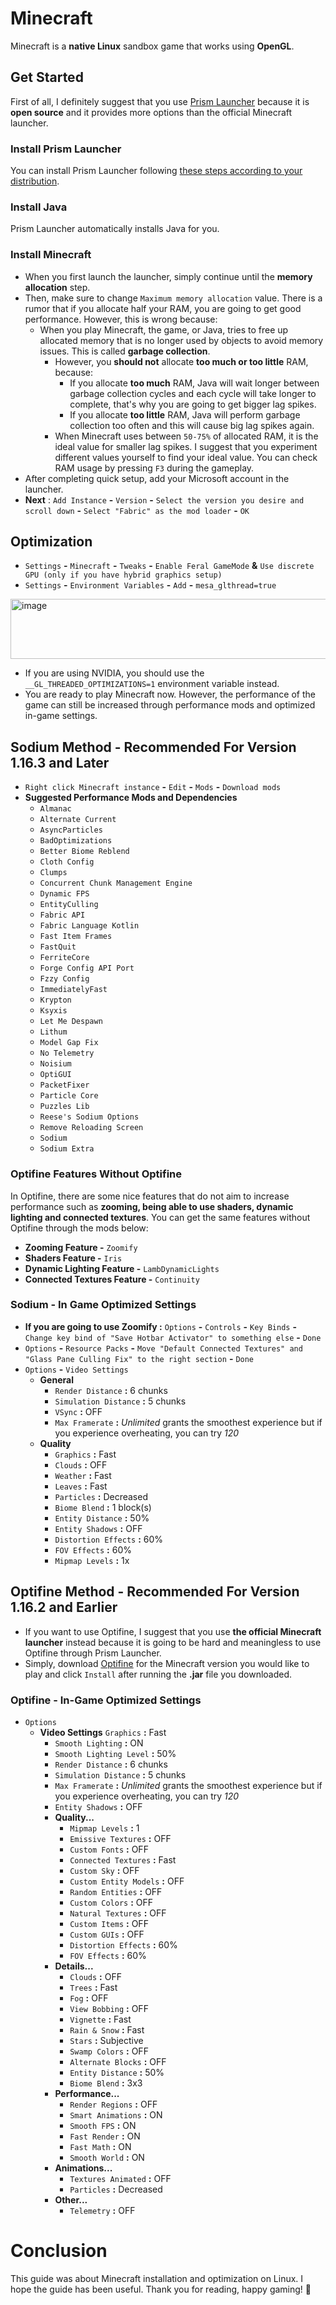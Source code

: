 # Minecraft
Minecraft is a **native Linux** sandbox game that works using **OpenGL**.
## Get Started
First of all, I definitely suggest that you use [Prism Launcher](https://github.com/PrismLauncher/PrismLauncher) because it is **open source** and it provides more options than the official Minecraft launcher.
### Install Prism Launcher
You can install Prism Launcher following [these steps according to your distribution](https://prismlauncher.org/download/?from=button).
### Install Java
Prism Launcher automatically installs Java for you.
### Install Minecraft
- When you first launch the launcher, simply continue until the **memory allocation** step.
- Then, make sure to change `Maximum memory allocation` value. There is a rumor that if you allocate half your RAM, you are going to get good performance. However, this is wrong because:
  - When you play Minecraft, the game, or Java, tries to free up allocated memory that is no longer used by objects to avoid memory issues. This is called **garbage collection**.
    - However, you **should not** allocate **too much or too little** RAM, because:
      - If you allocate **too much** RAM, Java will wait longer between garbage collection cycles and each cycle will take longer to complete, that's why you are going to get bigger lag spikes.
      - If you allocate **too little** RAM, Java will perform garbage collection too often and this will cause big lag spikes again.
    - When Minecraft uses between `50-75%` of allocated RAM, it is the ideal value for smaller lag spikes. I suggest that you experiment different values yourself to find your ideal value. You can check RAM usage by pressing `F3` during the gameplay.
- After completing quick setup, add your Microsoft account in the launcher.
- **Next** : `Add Instance` **-** `Version` **-** `Select the version you desire and scroll down` **-** `Select "Fabric" as the mod loader` **-** `OK`
## Optimization
- `Settings` **-** `Minecraft` **-** `Tweaks` **-** `Enable Feral GameMode` **&** `Use discrete GPU (only if you have hybrid graphics setup)`
- `Settings` **-** `Environment Variables` **-** `Add` **-** `mesa_glthread=true`
<img width="731" height="96" alt="image" src="https://github.com/user-attachments/assets/3cd34257-d1cf-4509-8967-d8499e61318a" />

- If you are using NVIDIA, you should use the `__GL_THREADED_OPTIMIZATIONS=1` environment variable instead.
- You are ready to play Minecraft now. However, the performance of the game can still be increased through performance mods and optimized in-game settings.
## Sodium Method - Recommended For Version 1.16.3 and Later
- `Right click Minecraft instance` **-** `Edit` **-** `Mods` **-** `Download mods`
- **Suggested Performance Mods and Dependencies**
  - `Almanac`
  - `Alternate Current`
  - `AsyncParticles`
  - `BadOptimizations`
  - `Better Biome Reblend`
  - `Cloth Config`
  - `Clumps`
  - `Concurrent Chunk Management Engine`
  - `Dynamic FPS`
  - `EntityCulling`
  - `Fabric API`
  - `Fabric Language Kotlin`
  - `Fast Item Frames`
  - `FastQuit`
  - `FerriteCore`
  - `Forge Config API Port`
  - `Fzzy Config`
  - `ImmediatelyFast`
  - `Krypton`
  - `Ksyxis`
  - `Let Me Despawn`
  - `Lithum`
  - `Model Gap Fix`
  - `No Telemetry`
  - `Noisium`
  - `OptiGUI`
  - `PacketFixer`
  - `Particle Core`
  - `Puzzles Lib`
  - `Reese's Sodium Options`
  - `Remove Reloading Screen`
  - `Sodium`
  - `Sodium Extra`
### Optifine Features Without Optifine
In Optifine, there are some nice features that do not aim to increase performance such as **zooming, being able to use shaders, dynamic lighting and connected textures**. You can get the same features without Optifine through the mods below:
- **Zooming Feature -** `Zoomify`
- **Shaders Feature -** `Iris`
- **Dynamic Lighting Feature -** `LambDynamicLights`
- **Connected Textures Feature -** `Continuity`
### Sodium - In Game Optimized Settings
- **If you are going to use Zoomify :** `Options` **-** `Controls` **-** `Key Binds` **-** `Change key bind of "Save Hotbar Activator" to something else` **-** `Done`
- `Options` **-** `Resource Packs` **-** `Move "Default Connected Textures" and "Glass Pane Culling Fix" to the right section` **-** `Done`
- `Options` **-** `Video Settings`
  - **General**
    - `Render Distance` **:** 6 chunks
    - `Simulation Distance` **:** 5 chunks
    - `VSync` **:** OFF
    - `Max Framerate` **:** *Unlimited* grants the smoothest experience but if you experience overheating, you can try *120*
  - **Quality**
    - `Graphics` **:** Fast
    - `Clouds` **:** OFF
    - `Weather` **:** Fast
    - `Leaves` **:** Fast
    - `Particles` **:** Decreased
    - `Biome Blend` **:** 1 block(s)
    - `Entity Distance` **:** 50%
    - `Entity Shadows` **:** OFF
    - `Distortion Effects` **:** 60%
    - `FOV Effects` **:** 60%
    - `Mipmap Levels` **:** 1x
## Optifine Method - Recommended For Version 1.16.2 and Earlier
- If you want to use Optifine, I suggest that you use **the official Minecraft launcher** instead because it is going to be hard and meaningless to use Optifine through Prism Launcher.
- Simply, download [Optifine](https://optifine.net/downloads) for the Minecraft version you would like to play and click `Install` after running the **.jar** file you downloaded.
### Optifine - In-Game Optimized Settings
- `Options`
  - **Video Settings**
    `Graphics` **:** Fast
    - `Smooth Lighting` **:** ON
    - `Smooth Lighting Level` **:** 50%
    - `Render Distance` **:** 6 chunks
    - `Simulation Distance` **:** 5 chunks
    - `Max Framerate` **:** *Unlimited* grants the smoothest experience but if you experience overheating, you can try *120*
    - `Entity Shadows` **:** OFF
    - **Quality...**
      - `Mipmap Levels` **:** 1
      - `Emissive Textures` **:** OFF
      - `Custom Fonts` **:** OFF
      - `Connected Textures` **:** Fast
      - `Custom Sky` **:** OFF
      - `Custom Entity Models` **:** OFF
      - `Random Entities` **:** OFF
      - `Custom Colors` **:** OFF
      - `Natural Textures` **:** OFF
      - `Custom Items` **:** OFF
      - `Custom GUIs` **:** OFF
      - `Distortion Effects` **:** 60%
      - `FOV Effects` **:** 60%
    - **Details...**
      - `Clouds` **:** OFF
      - `Trees` **:** Fast
      - `Fog` **:** OFF
      - `View Bobbing` **:** OFF
      - `Vignette` **:** Fast
      - `Rain & Snow` **:** Fast
      - `Stars` **:** Subjective
      - `Swamp Colors` **:** OFF
      - `Alternate Blocks` **:** OFF
      - `Entity Distance` **:** 50%
      - `Biome Blend` **:** 3x3
    - **Performance...**
      - `Render Regions` **:** OFF
      - `Smart Animations` **:** ON
      - `Smooth FPS` **:** ON
      - `Fast Render` **:** ON
      - `Fast Math` **:** ON
      - `Smooth World` **:** ON
    - **Animations...**
      - `Textures Animated` **:** OFF
      - `Particles` **:** Decreased
    - **Other...**
      - `Telemetry` **:** OFF
# Conclusion
This guide was about Minecraft installation and optimization on Linux. I hope the guide has been useful. Thank you for reading, happy gaming! 🐧
